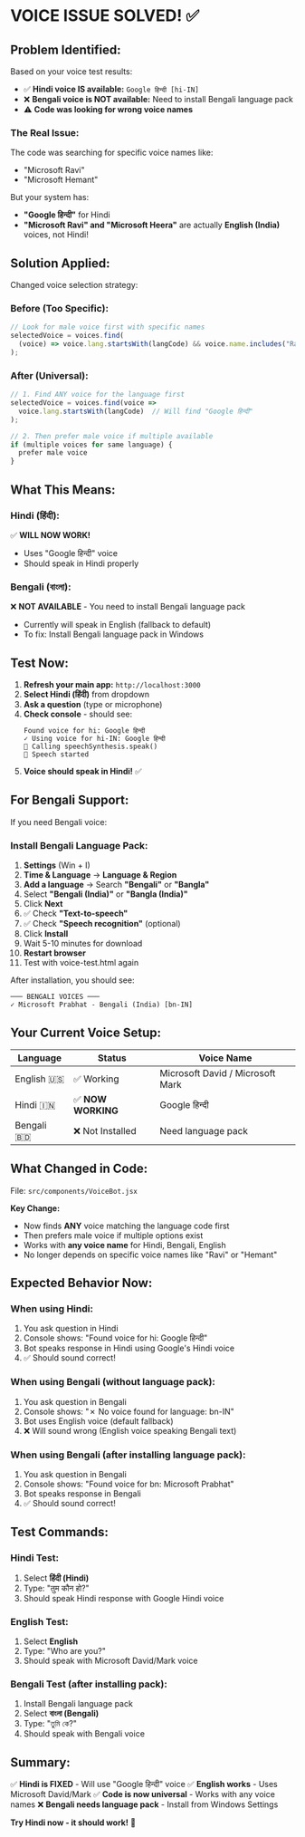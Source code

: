 # VOICE ISSUE SOLVED! ✅

## Problem Identified:

Based on your voice test results:

- ✅ **Hindi voice IS available:** `Google हिन्दी [hi-IN]`
- ❌ **Bengali voice is NOT available:** Need to install Bengali language pack
- ⚠️ **Code was looking for wrong voice names**

### The Real Issue:

The code was searching for specific voice names like:

- "Microsoft Ravi"
- "Microsoft Hemant"

But your system has:

- **"Google हिन्दी"** for Hindi
- **"Microsoft Ravi" and "Microsoft Heera"** are actually **English (India)** voices, not Hindi!

## Solution Applied:

Changed voice selection strategy:

### Before (Too Specific):

```javascript
// Look for male voice first with specific names
selectedVoice = voices.find(
  (voice) => voice.lang.startsWith(langCode) && voice.name.includes("Ravi") // Won't find "Google हिन्दी"
);
```

### After (Universal):

```javascript
// 1. Find ANY voice for the language first
selectedVoice = voices.find(voice =>
  voice.lang.startsWith(langCode)  // Will find "Google हिन्दी"
);

// 2. Then prefer male voice if multiple available
if (multiple voices for same language) {
  prefer male voice
}
```

## What This Means:

### Hindi (हिंदी):

✅ **WILL NOW WORK!**

- Uses "Google हिन्दी" voice
- Should speak in Hindi properly

### Bengali (বাংলা):

❌ **NOT AVAILABLE** - You need to install Bengali language pack

- Currently will speak in English (fallback to default)
- To fix: Install Bengali language pack in Windows

## Test Now:

1. **Refresh your main app:** `http://localhost:3000`
2. **Select Hindi (हिंदी)** from dropdown
3. **Ask a question** (type or microphone)
4. **Check console** - should see:
   ```
   Found voice for hi: Google हिन्दी
   ✓ Using voice for hi-IN: Google हिन्दी
   📢 Calling speechSynthesis.speak()
   🎤 Speech started
   ```
5. **Voice should speak in Hindi!** ✅

## For Bengali Support:

If you need Bengali voice:

### Install Bengali Language Pack:

1. **Settings** (Win + I)
2. **Time & Language** → **Language & Region**
3. **Add a language** → Search **"Bengali"** or **"Bangla"**
4. Select **"Bengali (India)"** or **"Bangla (India)"**
5. Click **Next**
6. ✅ Check **"Text-to-speech"**
7. ✅ Check **"Speech recognition"** (optional)
8. Click **Install**
9. Wait 5-10 minutes for download
10. **Restart browser**
11. Test with voice-test.html again

After installation, you should see:

```
─── BENGALI VOICES ───
✓ Microsoft Prabhat - Bengali (India) [bn-IN]
```

## Your Current Voice Setup:

| Language   | Status             | Voice Name                       |
| ---------- | ------------------ | -------------------------------- |
| English 🇺🇸 | ✅ Working         | Microsoft David / Microsoft Mark |
| Hindi 🇮🇳   | ✅ **NOW WORKING** | Google हिन्दी                    |
| Bengali 🇧🇩 | ❌ Not Installed   | Need language pack               |

## What Changed in Code:

File: `src/components/VoiceBot.jsx`

**Key Change:**

- Now finds **ANY** voice matching the language code first
- Then prefers male voice if multiple options exist
- Works with **any voice name** for Hindi, Bengali, English
- No longer depends on specific voice names like "Ravi" or "Hemant"

## Expected Behavior Now:

### When using Hindi:

1. You ask question in Hindi
2. Console shows: "Found voice for hi: Google हिन्दी"
3. Bot speaks response in Hindi using Google's Hindi voice
4. ✅ Should sound correct!

### When using Bengali (without language pack):

1. You ask question in Bengali
2. Console shows: "✗ No voice found for language: bn-IN"
3. Bot uses English voice (default fallback)
4. ❌ Will sound wrong (English voice speaking Bengali text)

### When using Bengali (after installing language pack):

1. You ask question in Bengali
2. Console shows: "Found voice for bn: Microsoft Prabhat"
3. Bot speaks response in Bengali
4. ✅ Should sound correct!

## Test Commands:

### Hindi Test:

1. Select **हिंदी (Hindi)**
2. Type: "तुम कौन हो?"
3. Should speak Hindi response with Google Hindi voice

### English Test:

1. Select **English**
2. Type: "Who are you?"
3. Should speak with Microsoft David/Mark voice

### Bengali Test (after installing pack):

1. Install Bengali language pack
2. Select **বাংলা (Bengali)**
3. Type: "তুমি কে?"
4. Should speak with Bengali voice

## Summary:

✅ **Hindi is FIXED** - Will use "Google हिन्दी" voice
✅ **English works** - Uses Microsoft David/Mark
✅ **Code is now universal** - Works with any voice names
❌ **Bengali needs language pack** - Install from Windows Settings

**Try Hindi now - it should work!** 🎉
